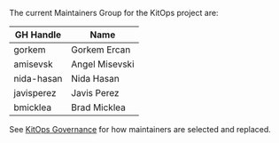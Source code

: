 The current Maintainers Group for the KitOps project are:

| GH Handle | Name |
| --------- | ---- |
| gorkem | Gorkem Ercan |
| amisevsk | Angel Misevski |
| nida-hasan | Nida Hasan |
| javisperez | Javis Perez |
| bmicklea | Brad Micklea |

See [KitOps Governance](GOVERNANCE.md) for how maintainers are selected and replaced.
